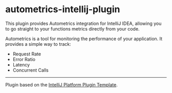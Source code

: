 # autometrics-intellij-plugin

This plugin provides Autometrics integration for IntelliJ IDEA, allowing you to go straight to your functions metrics 
directly from your code.

Autometrics is a tool for monitoring the performance of your application. It provides a simple way to track:

* Request Rate
* Error Ratio
* Latency
* Concurrent Calls

---
Plugin based on the [IntelliJ Platform Plugin Template][template].

[template]: https://github.com/JetBrains/intellij-platform-plugin-template
[docs:plugin-description]: https://plugins.jetbrains.com/docs/intellij/plugin-user-experience.html#plugin-description-and-presentation